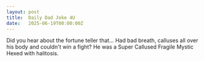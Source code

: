 ```yaml
---
layout: post
title:  Daily Dad Joke 4U
date:   2025-06-19T00:00:00Z
---
```

Did you hear about the fortune teller that... Had bad breath, calluses all over his body and couldn't win a fight? He was a Super Callused Fragile Mystic Hexed with halitosis.
